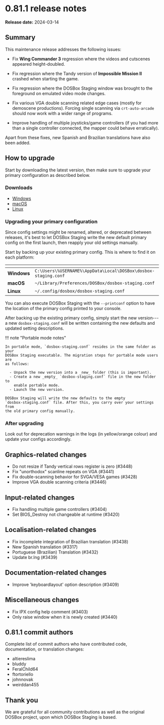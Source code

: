 # 0.81.1 release notes

**Release date:** 2024-03-14

## Summary

This maintenance release addresses the following issues:

- Fix **Wing Commander 3** regression where the videos and cutscenes appeared
  height-doubled.

- Fix regression where the Tandy version of **Impossible Mission II** crashed
  when starting the game.

- Fix regression where the DOSBox Staging window was brought to the foreground
  on emulated video mode changes.

- Fix various VGA double scanning related edge cases (mostly for demoscene
  productions). Forcing single scanning via `crt-auto-arcade` should now work
  with a wider range of programs.

- Improve handling of multiple joysticks/game controllers (if you had more
  than a single controller connected, the mapper could behave erratically).

Apart from these fixes, new Spanish and Brazilian translations have also been
added.


## How to upgrade

Start by downloading the latest version, then make sure to upgrade your
primary configuration as described below.

### Downloads

<div class="compact" markdown>

- [Windows](../windows.md)
- [macOS](../macos.md)
- [Linux](../linux.md)

</div>


### Upgrading your primary configuration

Since config settings might be renamed, altered, or deprecated between
releases, it's best to let DOSBox Staging write the new default primary config
on the first launch, then reapply your old settings manually.

Start by backing up your existing primary config. This is where to find
it on each platform:

<div class="compact" markdown>

| <!-- --> | <!-- -->
|----------|----------
| **Windows**  | `C:\Users\%USERNAME%\AppData\Local\DOSBox\dosbox-staging.conf`
| **macOS**    | `~/Library/Preferences/DOSBox/dosbox-staging.conf`
| **Linux**    | `~/.config/dosbox/dosbox-staging.conf`

</div>

You can also execute DOSBox Staging with the `--printconf` option to have the
location of the primary config printed to your console.

After backing up the existing primary config, simply start the new version---a
new `dosbox-staging.conf` will be written containing the new defaults and
updated setting descriptions.

!!! note "Portable mode notes"

    In portable mode, `dosbox-staging.conf` resides in the same folder as your
    DOSBox Staging executable. The migration steps for portable mode users are
    as follows:

      - Unpack the new version into a _new_ folder (this is important).
      - Create a new _empty_ `dosbox-staging.conf` file in the new folder to
        enable portable mode.
      - Launch the new version.

    DOSBox Staging will write the new defaults to the empty
    `dosbox-staging.conf` file. After this, you carry over your settings from
    the old primary config manually.

### After upgrading

Look out for deprecation warnings in the logs (in yellow/orange colour) and
update your configs accordingly.


## Graphics-related changes

<div class="compact" markdown>

  - Do not resize if Tandy vertical rows register is zero (#3448)
  - Fix "unorthodox" scanline repeats on VGA (#3441)
  - Fix double-scanning behavior for SVGA/VESA games (#3428)
  - Improve VGA double scanning criteria (#3446)

</div>


## Input-related changes

<div class="compact" markdown>

  - Fix handling multiple game controllers (#3404)
  - Set BIOS_Destroy not changeable at runtime (#3420)

</div>


## Localisation-related changes

<div class="compact" markdown>

  - Fix incomplete integration of Brazilian translation (#3438)
  - New Spanish translation (#3317)
  - Portuguese (Brazilian) Translation (#3432)
  - Update br.lng (#3439)

</div>


## Documentation-related changes

<div class="compact" markdown>

  - Improve 'keyboardlayout' option description (#3409)

</div>


## Miscellaneous changes

<div class="compact" markdown>

  - Fix IPX config help comment (#3403)
  - Only raise window when it is newly created (#3440)

</div>


## 0.81.1 commit authors

Complete list of commit authors who have contributed code, documentation, or
translation changes:

<div class="compact" markdown>

  - altiereslima
  - bluddy
  - FeralChild64
  - ftortoriello
  - johnnovak
  - weirddan455

</div>


## Thank you

We are grateful for all community contributions as well as the original DOSBox
project, upon which DOSBox Staging is based.

